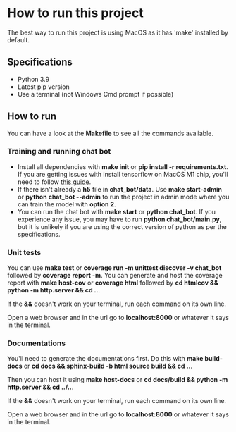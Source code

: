 # How to run this project

The best way to run this project is using MacOS as it has 'make' installed by default.

## Specifications

- Python 3.9
- Latest pip version
- Use a terminal (not Windows Cmd prompt if possible)

## How to run

You can have a look at the **Makefile** to see all the commands available.

### Training and running chat bot

- Install all dependencies with **make init** or **pip install -r requirements.txt**. If you are getting issues with install tensorflow on MacOS M1 chip, you'll need to follow [this guide](https://developer.apple.com/metal/tensorflow-plugin/).
- If there isn't already a **h5** file in **chat_bot/data**. Use **make start-admin** or **python chat_bot --admin** to run the project in admin mode where you can train the model with **option 2**.
- You can run the chat bot with **make start** or **python chat_bot**. If you experience any issue, you may have to run **python chat_bot/**main**.py**, but it is unlikely if you are using the correct version of python as per the specifications.

### Unit tests

You can use **make test** or **coverage run -m unittest discover -v chat_bot** followed by **coverage report -m**. You can generate and host the coverage report with **make host-cov** or **coverage html** followed by **cd htmlcov && python -m http.server && cd ..**.

If the **&&** doesn't work on your terminal, run each command on its own line.

Open a web browser and in the url go to **localhost:8000** or whatever it says in the terminal.

### Documentations

You'll need to generate the documentations first. Do this with **make build-docs** or **cd docs && sphinx-build -b html source build && cd ..**.

Then you can host it using **make host-docs** or **cd docs/build && python -m http.server && cd ../..**.

If the **&&** doesn't work on your terminal, run each command on its own line.

Open a web browser and in the url go to **localhost:8000** or whatever it says in the terminal.
